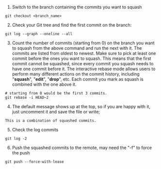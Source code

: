 1. Switch to the branch containing the commits you want to squash
```
git checkout <branch_name>
```

2. Check your Git tree and find the first commit on the branch:
```
git log --graph --oneline --all
```

3. Count the number of commits (starting from 0) on the branch you want to squash from the above command and run the next with it.
The commits are listed from oldest to newest.
Make sure to pick at least one commit before the ones you want to squash.
This means that the first commit cannot be squashed, since every commit you squash needs to have one commit before it.
The interactive rebase mode allows users to perform many different actions on the commit history,
including "**squash**", "**edit**", "**drop**", etc.
Each commit you mark as squash is combined with the one above it.
```
# starting from 0 would be the first 3 commits. 
git rebase -i HEAD~2
```

4. The default message shows up at the top, so if you are happy with it, just uncomment it and save the file or write;
```
This is a combination of squashed commits.
```

5. Check the log commits
```
git log -2
```

6. Push the squashed commits to the remote, may need the "-f" to force the push
```
git push --force-with-lease
```
